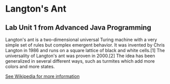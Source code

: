 # Langton's Ant
## Lab Unit 1 from Advanced Java Programming

Langton's ant is a two-dimensional universal Turing machine with a very simple set of rules but complex emergent behavior. It was invented by Chris Langton in 1986 and runs on a square lattice of black and white cells.[1] The universality of Langton's ant was proven in 2000.[2] The idea has been generalized in several different ways, such as turmites which add more colors and more states.

[See Wikipedia for more information](https://en.wikipedia.org/wiki/Langton%27s_ant)
